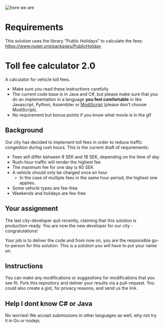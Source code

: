 ![here we are](https://media.giphy.com/media/v1.Y2lkPWVjZjA1ZTQ3MnQ0NWVwbjkwcmY2MHM2aDc0dTU2eHAzbXN2NTRkY3ZscXpkYm9vZiZlcD12MV9naWZzX3NlYXJjaCZjdD1n/YVGeZszGz4eC4/giphy.gif)

# Requirements
This solution uses the library "Public Holidays" to calculate the fees: https://www.nuget.org/packages/PublicHoliday

# Toll fee calculator 2.0
A calculator for vehicle toll fees.

* Make sure you read these instructions carefully
* The current code base is in Java and C#, but please make sure that you do an implementation in a language **you feel comfortable** in like Javascript, Python, Assembler or [ModiScript](https://en.wikipedia.org/wiki/ModiScript) (please don't choose ModiScript). 
* No requirement but bonus points if you know what movie is in the gif

## Background
Our city has decided to implement toll fees in order to reduce traffic congestion during rush hours.
This is the current draft of requirements:
 
* Fees will differ between 8 SEK and 18 SEK, depending on the time of day 
* Rush-hour traffic will render the highest fee
* The maximum fee for one day is 60 SEK
* A vehicle should only be charged once an hour
  * In the case of multiple fees in the same hour period, the highest one applies.
* Some vehicle types are fee-free
* Weekends and holidays are fee-free

## Your assignment
The last city-developer quit recently, claiming that this solution is production-ready. 
You are now the new developer for our city - congratulations! 

Your job is to deliver the code and from now on, you are the responsible go-to-person for this solution. This is a solution you will have to put your name on. 

## Instructions
You can make any modifications or suggestions for modifications that you see fit. Fork this repository and deliver your results via a pull-request. You could also create a gist, for privacy reasons, and send us the link.

## Help I dont know C# or Java
No worries! We accept submissions in other languages as well, why not try it in Go or nodejs.

